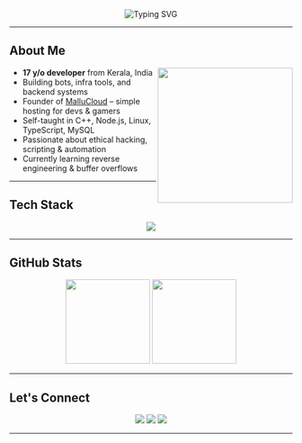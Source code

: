<div align="center">
  <img src="https://readme-typing-svg.demolab.com?font=Fira+Code&weight=500&size=22&duration=3000&pause=1000&color=00FF9F&center=true&vCenter=true&multiline=true&width=600&height=80&lines=Hey%2C+I'm+Naju+%F0%9F%91%8B;Backend+Dev+%7C+Ethical+Hacker+in+Training;" alt="Typing SVG" />
</div>

---

## About Me

<img align="right" src="https://media.giphy.com/media/qgQUggAC3Pfv687qPC/giphy.gif" width="240" />

-  **17 y/o developer** from Kerala, India  
-  Building bots, infra tools, and backend systems  
-  Founder of [MalluCloud](https://mallucloud.in) – simple hosting for devs & gamers  
-  Self-taught in C++, Node.js, Linux, TypeScript, MySQL  
-  Passionate about ethical hacking, scripting & automation  
-  Currently learning reverse engineering & buffer overflows

---

##  Tech Stack

<p align="center">
  <img src="https://skillicons.dev/icons?i=cpp,nodejs,ts,java,py,bash,mysql,linux,docker,git,html,tailwind,vscode,php,git,androidstudio,cmake,kali,ubuntu,react,sublime,html,css,javascript,yarn,svg,npm,nginx,gcp,cloudflare" />
</p>

---


## GitHub Stats

<p align="center">
  <img src="https://github-readme-stats.vercel.app/api?username=najuaircrack&show_icons=true&theme=tokyonight&count_private=true" height="150" />
  <img src="https://github-readme-stats.vercel.app/api/top-langs/?username=najuaircrack&layout=compact&theme=tokyonight" height="150" />
</p>

---

##  Let's Connect

<p align="center">
  <a href="https://mallucloud.in"><img src="https://img.shields.io/badge/🌐 Website-121212?style=for-the-badge&logo=firefox&logoColor=white"></a>
  <a href="mailto:kcnajwan7@gmail.com"><img src="https://img.shields.io/badge/📧 Email-D14836?style=for-the-badge&logo=gmail&logoColor=white"></a>
  <a href="https://discord.com/users/yourid"><img src="https://img.shields.io/badge/💬 Discord-najuaircrack-5865F2?style=for-the-badge&logo=discord&logoColor=white"></a>
</p>

---

